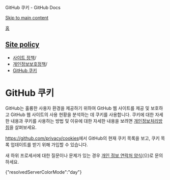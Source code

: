 GitHub 쿠키 - GitHub Docs

[Skip to main content](#main-content)

[홈](/ko)

[Site policy](/ko/site-policy)
----------

* [사이트 정책](/ko/site-policy)/
* [개인정보보호정책](/ko/site-policy/privacy-policies)/
* [GitHub 쿠키](/ko/site-policy/privacy-policies/github-cookies)

GitHub 쿠키
==========

GitHub는 훌륭한 사용자 환경을 제공하기 위하여 GitHub 웹 사이트를 제공 및 보호하고 GitHub 웹 사이트의 사용 현황을 분석하는 데 쿠키를 사용합니다. 쿠키에 대한 자세한 내용과 쿠키를 사용하는 방법 및 이유에 대한 자세한 내용을 보려면 [개인정보처리방침](/ko/site-policy/privacy-policies/github-privacy-statement#our-use-of-cookies-and-tracking)을 살펴보세요.

<https://github.com/privacy/cookies>에서 GitHub의 현재 쿠키 목록을 보고, 쿠키 목록 업데이트를 받기 위해 가입할 수 있습니다.

새 하위 프로세서에 대한 질문이나 문제가 있는 경우 [개인 정보 연락처 양식](https://github.com/contact/privacy)(으)로 문의하세요.

{"resolvedServerColorMode":"day"}
